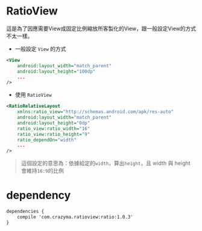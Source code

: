 # RatioView
這是為了因應需要View成固定比例縮放所客製化的View，跟一般設定View的方式不太一樣。
- 一般設定 `View` 的方式
``` xml
<View
    android:layout_width="match_parent"
    android:layout_height="100dp" 
    ...
/>
```

- 使用 `RatioView`
``` xml
<RatioRelativeLayout
    xmlns:ratio_view="http://schemas.android.com/apk/res-auto"
    android:layout_width="match_parent"
    android:layout_height="0dp"
    ratio_view:ratio_width="16"
    ratio_view:ratio_height="9"
    ratio_dependOn="width"
    ...
/>
```
> 這個設定的意思為：依據給定的`width`，算出`height`，且 width 與 height 會維持`16:9`的比例

dependency
===
``` XML
dependencies {
    compile 'com.crazyma.ratioview:ratio:1.0.3'
}
```